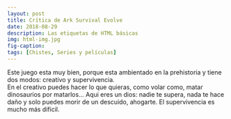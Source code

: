 ```yaml
---
layout: post
title: Crítica de Ark Survival Evolve
date: 2018-08-29
description: Las etiquetas de HTML básicas
img: html-img.jpg 
fig-caption: 
tags: [Chistes, Series y películas]
---
```


Este juego esta muy bien, porque esta ambientado en la prehistoria y tiene dos modos: creativo y supervivencia.<br> En el creativo puedes hacer lo que quieras, como volar como, matar dinosaurios por matarlos... Aqui eres un dios: nadie te supera, nada te hace daño y solo puedes morir de un descuido, ahogarte. El supervivencia es mucho más dificil.

